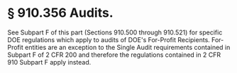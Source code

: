 # § 910.356   Audits.

See Subpart F of this part (Sections 910.500 through 910.521) for specific DOE regulations which apply to audits of DOE's For-Profit Recipients. For-Profit entities are an exception to the Single Audit requirements contained in Subpart F of 2 CFR 200 and therefore the regulations contained in 2 CFR 910 Subpart F apply instead.




